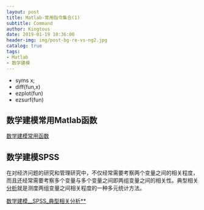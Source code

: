 ```yaml
---
layout: post
title: Matlab-常用指令集合(1)
subtitle: Command
author: Kingtous
date: 2019-01-19 10:36:00
header-img: img/post-bg-re-vs-ng2.jpg
catalog: true
tags:
- Matlab
- 数学建模
---
```


- syms x;
- diff(fun,x)
- ezplot(fun)
- ezsurf(fun)

## 数学建模常用Matlab函数

[数学建模常用函数](http://www.360doc.com/content/11/0704/10/2617151_131368497.shtml)

## 数学建模SPSS

在对经济问题的研究和管理研究中，不仅经常需要考察两个变量之间的相关程度，而且还经常需要考察多个变量与多个变量之间即两组变量之间的相关性。典型相关[分析](http://www.cda.cn/)就是测度两组变量之间相关程度的一种多元统计方法。

[数学建模__SPSS_典型相关分析**](http://blog.sina.com.cn/s/blog_13ec1876a0102xcx1.html)